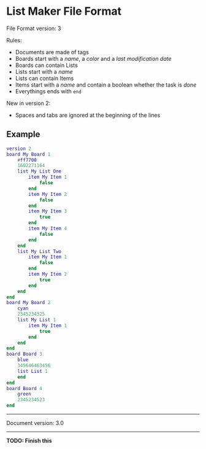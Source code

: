 # List Maker File Format
File Format version: 3

Rules:
+ Documents are made of tags
+ Boards start with a *name*, a *color* and a *last modification date*
+ Boards can contain Lists
+ Lists start with a *name*
+ Lists can contain Items
+ Items start with a *name* and contain a boolean whether the task is *done*
+ Everythings ends with `end`

New in version 2:
+ Spaces and tabs are ignored at the beginning of the lines

## Example

~~~ Lua
version 2
board My Board 1
    #ff7700
    1602271164
    list My List One
        item My Item 1
            false
        end
        item My Item 2
            false
        end
        item My Item 3
            true
        end
        item My Item 4
            false
        end
    end
    list My List Two
        item My Item 1
            false
        end
        item My Item 2
            true
        end
    end
end
board My Board 2
    cyan
    2345234325
    list My List 1
        item My Item 1
            true
        end
    end
end
board Board 3
    blue
    345646463456
    list List 1
    end
end
board Board 4
    green
    2345234523
end
~~~

---

Document version: 3.0

---

**TODO: Finish this**